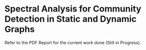 # Spectral Analysis for Community Detection in Static and Dynamic Graphs
Refer to the PDF Report for the current work done (Still in Progress).
